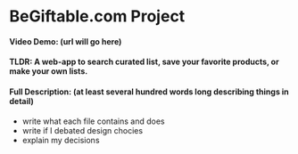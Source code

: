# BeGiftable.com Project
#### Video Demo: (url will go here)
#### TLDR: A web-app to search curated list, save your favorite products, or make your own lists.

#### Full Description: (at least several hundred words long describing things in detail)

- write what each file contains and does
- write if I debated design chocies
- explain my decisions

